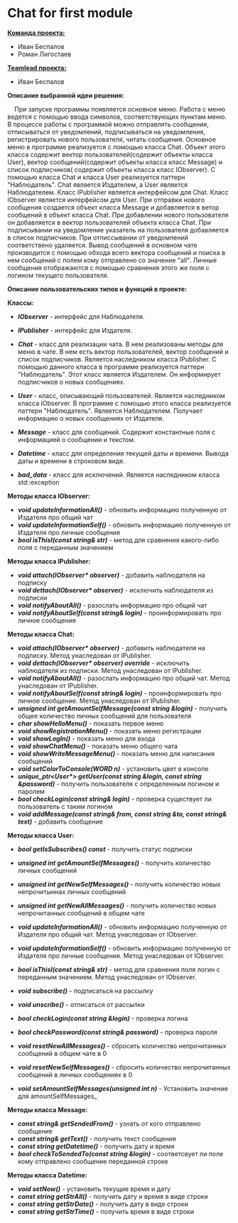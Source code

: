 # Chat for first module

**<ins>Команда проекта:</ins>**

* Иван Беспалов
* Роман Лигостаев


**<ins>Teamlead проекта:</ins>**

* Иван Беспалов


**Описание выбранной идеи решения:**

&nbsp;&nbsp;&nbsp;&nbsp;При запуске программы появляется основное меню. Работа с меню ведется с помощью ввода символов, соответствующих пунктам меню. 
В процессе работы с программой можно отправлять сообщения, отписываться от уведомлений, подписываться на уведомления, регистрировать нового пользователя, читать сообщения. 
Основное меню в программе реализуется с помощью класса Chat. Объект этого класса содержит вектор пользователей(содержит объекты класса User), вектор сообщений(содержит объекты класса класс Message) и список подписчиков( содержит объекты класса класс IObserver). С помощью класса Chat и класса User реализуется паттерн "Наблюдатель". Chat является Издателем, а User является Наблюдателем. Класс IPublisher является интерфейсом для Chat. Класс IObserver является интерфейсом для User.
При отправки нового сообщения создается объект класса Message и добавляется в ветор сообщений в объект класса Chat. При добавлении нового пользователя он добавляется в вектор пользователей объекта класса Chat. При подписывании на уведомление указатель на пользователя добавляется в список подписчиков. При отписсывании от уведомлений соответствено удаляется.
Вывод сообщений в основном чате производится с помощью обхода всего вектора сообщений и поиска в нем сообщений с полем кому отправлено со значение "all". Личные сообщения отображаются с помощью сравнения этого же поля с логином текущего пользователя.


**Описание пользовательских типов и функций в проекте:**

**Классы:**

* <b><i>IObserver</i></b> - интерфейс для Наблюдателя.

* <b><i>IPublisher</i></b> - интерфейс для Издателя.

* <b><i>Chat</i></b> - класс для реализации чата. В нем реализованы методы для меню в чате. В нем есть вектор пользователей, вектор сообщений и список подписчиков. Является наследником класса IPublisher. С помощью данного класса в программе реализуется паттерн "Наблюдатель". Этот класс является Издателем. Он информирует подписчиков о новых сообщениях.

* <b><i>User</i></b> - класс, описывающий пользователей. Является наследником класса IObserver. В программе с помощью этого класса реализуется паттерн "Наблюдатель". Является Наблюдателем. Получает информацию о новых сообщениях от Издателя.

* <b><i>Message</i></b> - класс для сообщений. Содержит константные поля с информацией о сообщении и текстом.

* <b><i>Datetime</i></b> - класс для определения текущей даты и времени. Вывода даты и времени в строковом виде.

* <b><i>bad_data</i></b> - класс для исключений. Является наследником класса std::exception


**Методы класса IObserver:**

* <b><i>void updateInformationAll()</i></b> - обновить информацию полученную от Издателя про общий чат
* <b><i>void updateInformationSelf()</i></b> - обновить информацию полученную от Издателя про личные сообщения
* <b><i>bool isThisI(const string& str)</i></b> - метод для сравнения какого-либо поля с переданным значением


**Методы класса IPublisher:**

* <b><i>void attach(IObserver* observer)</i></b> - добавить наблюдателя на подписку
* <b><i>void dettach(IObserver* observer)</i></b> - исключить наблюдателя из подписки
* <b><i>void notifyAboutAll()</i></b> - разослать информацию про общий чат
* <b><i>void notifyAboutSelf(const string& login)</i></b> - проинформировать про личное сообщение


**Методы класса Chat:**

* <b><i>void attach(IObserver* observer)</i></b> - добавить наблюдателя на подписку. Метод унаследован от IPublisher.
* <b><i>void dettach(IObserver* observer) override</i></b> - исключить наблюдателя из подписки. Метод унаследован от IPublisher.
* <b><i>void notifyAboutAll()</i></b> - разослать информацию про общий чат. Метод унаследован от IPublisher.
* <b><i>void notifyAboutSelf(const string& login)</i></b> - проинформировать про личное сообщение. Метод унаследован от IPublisher.
* <b><i>unsigned int getAmountSelfMessage(const string &login)</i></b> - получить общее количество личных сообщений для пользователя
* <b><i>char showHelloMenu()</i></b> - показать первое меню
* <b><i>void showRegistrationMenu()</i></b> - показать меню регистрации
* <b><i>void showLogIn()</i></b> - показать меню для входа
* <b><i>void showChatMenu()</i></b> - показать меню общего чата
* <b><i>void showWriteMessageMenu()</i></b> - показать меню для написания сообщений
* <b><i>void setColorToConsole(WORD n)</i></b> - установить цвет в консоле
* <b><i>unique_ptr<User*> getUser(const string &login, const string &password)</i></b> - получить пользователя с определенным логином и паролем
* <b><i>bool checkLogin(const string& login)</i></b> - проверка существует ли пользователь с таким логином
* <b><i>void addMessage(const string& from, const string &to, const string& text)</i></b> - добавить сообщение


**Методы класса User:**

* <b><i>bool getIsSubscribes() const</i></b> - получить статус подписки 
* <b><i>unsigned int getAmountSelfMessages()</i></b> - получить количество личных сообщений
* <b><i>unsigned int getNewSelfMessages()</i></b> - получить количество новых непрочитыннах личных сообщений
* <b><i>unsigned int getNewAllMessages()</i></b> - получить количество новых непрочитанных сообщений в общем чате

* <b><i>void updateInformationAll()</i></b> - обновить информацию полученную от Издателя про общий чат. Метод унаследован от IObserver.
* <b><i>void updateInformationSelf()</i></b> - обновить информацию полученную от Издателя про личные сообщения. Метод унаследован от IObserver.
* <b><i>bool isThisI(const string& str)</i></b> - метод для сравнения поля логин с переданным значением. Метод унаследован от IObserver.
* <b><i>void subscribe()</i></b> - подписаться на рассылку
* <b><i>void unscribe()</i></b> - отписаться от рассылки
* <b><i>bool checkLogin(const string &login)</i></b> - проверка логина
* <b><i>bool checkPassword(const string& password)</i></b> - проверка пароля
* <b><i>void resetNewAllMessages()</i></b> - сбросить количество непрочитанных сообщений в общем чате в 0
* <b><i>void resetNewSelfMessages()</i></b> - сбросить количество непрочитанных сообщений в личных сообщениях в 0
* <b><i>void setAmountSelfMessages(unsigned int n)</i></b> - Установить значение для amountSelfMessages_


**Методы класса Message:**

* <b><i>const string& getSendedFrom()</i></b> - узнать от кого отправлено сообщение
* <b><i>const string& getText()</i></b> - получить текст сообщения
* <b><i>сonst string getDatetime()</i></b> - получить дату и время
* <b><i>bool checkToSendedTo(const string &login)</i></b> - соответсвует ли поле кому отправлено сообщение переданной строке


**Методы класса Datetime:**

* <b><i>void setNow()</i></b> - установить текущие время и дату
* <b><i>const string getStrAll()</i></b> - получить дату и время в виде строки
* <b><i>const string getStrDate()</i></b> - получить дату в виде строки
* <b><i>const string getStrTime()</i></b> - получить время в виде строки
